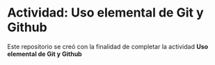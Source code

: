 # Actividad: Uso elemental de Git y Github
Este repositorio se creó con la finalidad de completar la actividad **Uso elemental de Git y Github**